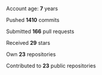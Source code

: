 Account age: **7** years

Pushed **1410** commits

Submitted **166** pull requests

Received **29** stars

Own **23** repositories

Contributed to **23** public repositories
